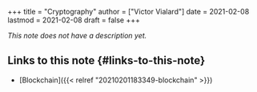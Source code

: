 +++
title = "Cryptography"
author = ["Victor Vialard"]
date = 2021-02-08
lastmod = 2021-02-08
draft = false
+++

_This note does not have a description yet._

## Links to this note {#links-to-this-note}

- [Blockchain]({{< relref "20210201183349-blockchain" >}})
